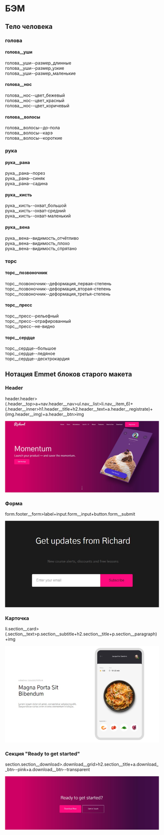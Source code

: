 # БЭМ

## Тело человека

### голова

#### голова\_\_уши

голова\_\_уши--размер_длинные  
голова\_\_уши--размер_узкие  
голова\_\_уши--размер_маленькие  

#### голова\_\_нос

голова\_\_нос--цвет_бежевый  
голова\_\_нос--цвет_красный  
голова\_\_нос--цвет_коричевый  

#### голова\_\_волосы

голова\_\_волосы--до-пола  
голова\_\_волосы--карэ  
голова\_\_волосы--короткие  

### рука

#### рука\_\_рана

рука\_\_рана--порез  
рука\_\_рана--синяк  
рука\_\_рана--садина  

#### рука\_\_кисть

рука\_\_кисть--охват_большой  
рука\_\_кисть--охват-средний  
рука\_\_кисть--охват-маленький  

#### рука\_\_вена

рука\_\_вена--видимость_отчётливо  
рука\_\_вена--видимость_плохо  
рука\_\_вена--видимость_спрятано  

### торс

#### торс\_\_позвоночник

торс\_\_позвоночник--деформация_первая-степень  
торс\_\_позвоночник--деформация_вторая-степень  
торс\_\_позвоночник--деформация_третья-степень  

#### торс\_\_пресс

торс\_\_пресс--рельефный  
торс\_\_пресс--отрафированный  
торс\_\_пресс--не-видно  

#### торс\_\_сердце

торс\_\_сердце--большое  
торс\_\_сердце--ледяное  
торс\_\_сердце--десктрокардия  

## Нотация Emmet блоков старого макета

### Header

header.header>(.header__top>a+nav.header__nav>ul.nav__list>li.nav__item_6)+(.header__inner>h1.header__title+h2.header__text+a.header__registrate)+(img.header__img)+a.header__btn>img

![alt text](https://github.com/rustem-yam/mospoly-frontend-2/blob/emmet/header.jpg?raw=true)

### Форма

form.footer__form>label+input.form__input+button.form__submit

![alt text](https://github.com/rustem-yam/mospoly-frontend-2/blob/emmet/form.jpg?raw=true)

### Карточка

li.section__card>(.section__text>p.section__subtitle+h2.section__title+p.section__paragraph)+img

![alt text](https://github.com/rustem-yam/mospoly-frontend-2/blob/emmet/card.jpg?raw=true)

### Секция "Ready to get started"

section.section__download>.download__grid>h2.section__title+a.download__btn--pink+a.download__btn--transparent

![alt text](https://github.com/rustem-yam/mospoly-frontend-2/blob/emmet/ready-to-get-started.jpg?raw=true)